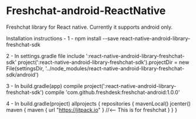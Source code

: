 # Freshchat-android-ReactNative
Freshchat library for React native. Currently it supports android only.

Installation instructions - 
1 - npm install --save react-native-android-library-freshchat-sdk

2 - In settings.gradle file 
  include ':react-native-android-library-freshchat-sdk'
  project(':react-native-android-library-freshchat-sdk').projectDir = new File(settingsDir, '../node_modules/react-native-android-library-freshchat-sdk/android')

3 - In build.gradle(app) 
  compile project(':react-native-android-library-freshchat-sdk')
  compile 'com.github.freshdesk:freshchat-android:1.0.0'
  
4 - In build.gradle(project)
allprojects {
    repositories {
        mavenLocal()
        jcenter()
        maven {
            maven { url "https://jitpack.io" } //<-- This is for freshchat
        }
    }
}

